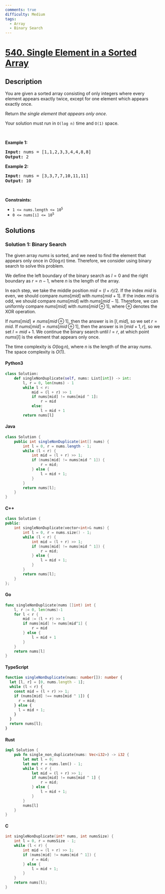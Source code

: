 ```yaml
---
comments: true
difficulty: Medium
tags:
  - Array
  - Binary Search
---
```


<!-- problem:start -->

# [540. Single Element in a Sorted Array](https://leetcode.com/problems/single-element-in-a-sorted-array)

## Description

<!-- description:start -->

<p>You are given a sorted array consisting of only integers where every element appears exactly twice, except for one element which appears exactly once.</p>

<p>Return <em>the single element that appears only once</em>.</p>

<p>Your solution must run in <code>O(log n)</code> time and <code>O(1)</code> space.</p>

<p>&nbsp;</p>
<p><strong class="example">Example 1:</strong></p>
<pre><strong>Input:</strong> nums = [1,1,2,3,3,4,4,8,8]
<strong>Output:</strong> 2
</pre><p><strong class="example">Example 2:</strong></p>
<pre><strong>Input:</strong> nums = [3,3,7,7,10,11,11]
<strong>Output:</strong> 10
</pre>
<p>&nbsp;</p>
<p><strong>Constraints:</strong></p>

<ul>
	<li><code>1 &lt;= nums.length &lt;= 10<sup>5</sup></code></li>
	<li><code>0 &lt;= nums[i] &lt;= 10<sup>5</sup></code></li>
</ul>

<!-- description:end -->

## Solutions

<!-- solution:start -->

### Solution 1: Binary Search

The given array $\textit{nums}$ is sorted, and we need to find the element that appears only once in $\textit{O}(\log n)$ time. Therefore, we consider using binary search to solve this problem.

We define the left boundary of the binary search as $\textit{l} = 0$ and the right boundary as $\textit{r} = n - 1$, where $n$ is the length of the array.

In each step, we take the middle position $\textit{mid} = (l + r) / 2$. If the index $\textit{mid}$ is even, we should compare $\textit{nums}[\textit{mid}]$ with $\textit{nums}[\textit{mid} + 1]$. If the index $\textit{mid}$ is odd, we should compare $\textit{nums}[\textit{mid}]$ with $\textit{nums}[\textit{mid} - 1]$. Therefore, we can uniformly compare $\textit{nums}[\textit{mid}]$ with $\textit{nums}[\textit{mid} \oplus 1]$, where $\oplus$ denotes the XOR operation.

If $\textit{nums}[\textit{mid}] \neq \textit{nums}[\textit{mid} \oplus 1]$, then the answer is in $[\textit{l}, \textit{mid}]$, so we set $\textit{r} = \textit{mid}$. If $\textit{nums}[\textit{mid}] = \textit{nums}[\textit{mid} \oplus 1]$, then the answer is in $[\textit{mid} + 1, \textit{r}]$, so we set $\textit{l} = \textit{mid} + 1$. We continue the binary search until $\textit{l} = \textit{r}$, at which point $\textit{nums}[\textit{l}]$ is the element that appears only once.

The time complexity is $\textit{O}(\log n)$, where $n$ is the length of the array $\textit{nums}$. The space complexity is $\textit{O}(1)$.

<!-- tabs:start -->

#### Python3

```python
class Solution:
    def singleNonDuplicate(self, nums: List[int]) -> int:
        l, r = 0, len(nums) - 1
        while l < r:
            mid = (l + r) >> 1
            if nums[mid] != nums[mid ^ 1]:
                r = mid
            else:
                l = mid + 1
        return nums[l]
```

#### Java

```java
class Solution {
    public int singleNonDuplicate(int[] nums) {
        int l = 0, r = nums.length - 1;
        while (l < r) {
            int mid = (l + r) >> 1;
            if (nums[mid] != nums[mid ^ 1]) {
                r = mid;
            } else {
                l = mid + 1;
            }
        }
        return nums[l];
    }
}
```

#### C++

```cpp
class Solution {
public:
    int singleNonDuplicate(vector<int>& nums) {
        int l = 0, r = nums.size() - 1;
        while (l < r) {
            int mid = (l + r) >> 1;
            if (nums[mid] != nums[mid ^ 1]) {
                r = mid;
            } else {
                l = mid + 1;
            }
        }
        return nums[l];
    }
};
```

#### Go

```go
func singleNonDuplicate(nums []int) int {
	l, r := 0, len(nums)-1
	for l < r {
		mid := (l + r) >> 1
		if nums[mid] != nums[mid^1] {
			r = mid
		} else {
			l = mid + 1
		}
	}
	return nums[l]
}
```

#### TypeScript

```ts
function singleNonDuplicate(nums: number[]): number {
  let [l, r] = [0, nums.length - 1];
  while (l < r) {
    const mid = (l + r) >> 1;
    if (nums[mid] !== nums[mid ^ 1]) {
      r = mid;
    } else {
      l = mid + 1;
    }
  }
  return nums[l];
}
```

#### Rust

```rust
impl Solution {
    pub fn single_non_duplicate(nums: Vec<i32>) -> i32 {
        let mut l = 0;
        let mut r = nums.len() - 1;
        while l < r {
            let mid = (l + r) >> 1;
            if nums[mid] != nums[mid ^ 1] {
                r = mid;
            } else {
                l = mid + 1;
            }
        }
        nums[l]
    }
}
```

#### C

```c
int singleNonDuplicate(int* nums, int numsSize) {
    int l = 0, r = numsSize - 1;
    while (l < r) {
        int mid = (l + r) >> 1;
        if (nums[mid] != nums[mid ^ 1]) {
            r = mid;
        } else {
            l = mid + 1;
        }
    }
    return nums[l];
}
```

<!-- tabs:end -->

<!-- solution:end -->

<!-- problem:end -->
